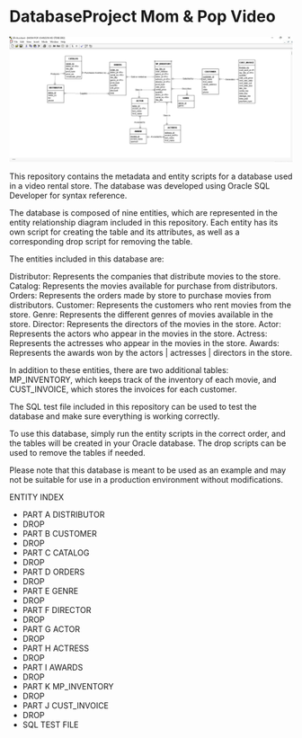 # DatabaseProject Mom & Pop Video

![Course Banner](https://github.com/angelatackett/DatabaseProjectMPVideo/blob/main/MP_DB_ERD_ER-Assistant.png)

This repository contains the metadata and entity scripts for a database used in a video rental store. The database was developed using Oracle SQL Developer for syntax reference.

The database is composed of nine entities, which are represented in the entity relationship diagram included in this repository. Each entity has its own script for creating the table and its attributes, as well as a corresponding drop script for removing the table.

The entities included in this database are:

Distributor: Represents the companies that distribute movies to the store.
Catalog: Represents the movies available for purchase from distributors.
Orders: Represents the orders made by store to purchase movies from distributors.
Customer: Represents the customers who rent movies from the store.
Genre: Represents the different genres of movies available in the store.
Director: Represents the directors of the movies in the store.
Actor: Represents the actors who appear in the movies in the store.
Actress: Represents the actresses who appear in the movies in the store.
Awards: Represents the awards won by the actors | actresses | directors in the store.

In addition to these entities, there are two additional tables: MP_INVENTORY, which keeps track of the inventory of each movie, and CUST_INVOICE, which stores the invoices for each customer.

The SQL test file included in this repository can be used to test the database and make sure everything is working correctly.

To use this database, simply run the entity scripts in the correct order, and the tables will be created in your Oracle database. The drop scripts can be used to remove the tables if needed.

Please note that this database is meant to be used as an example and may not be suitable for use in a production environment without modifications.

ENTITY INDEX
- PART A DISTRIBUTOR
-   DROP
- PART B CUSTOMER
-   DROP
- PART C CATALOG
-   DROP
- PART D ORDERS
-   DROP
- PART E GENRE
-   DROP
- PART F DIRECTOR
-   DROP
- PART G ACTOR
-   DROP
- PART H ACTRESS
-   DROP
- PART I AWARDS
-   DROP
- PART K MP_INVENTORY
-   DROP
- PART J CUST_INVOICE
-   DROP
- SQL TEST FILE

